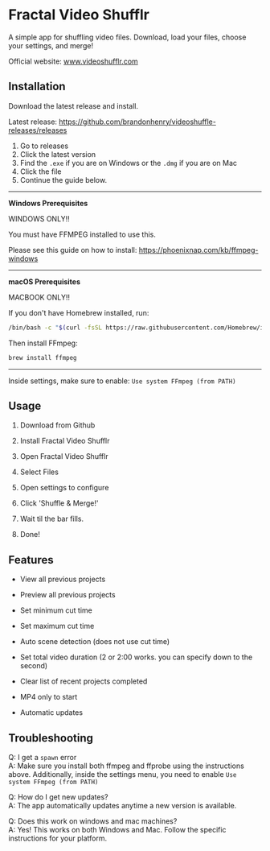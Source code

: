 # Fractal Video Shufflr

A simple app for shuffling video files. Download, load your files, choose your settings, and merge!

Official website: www.videoshufflr.com

## Installation

Download the latest release and install. 

Latest release: https://github.com/brandonhenry/videoshuffle-releases/releases

1. Go to releases
2. Click the latest version
3. Find the `.exe` if you are on Windows or the `.dmg` if you are on Mac
4. Click the file
5. Continue the guide below.
<hr>

**Windows Prerequisites**

WINDOWS ONLY!!

You must have FFMPEG installed to use this. 

Please see this guide on how to install: https://phoenixnap.com/kb/ffmpeg-windows

<hr>

**macOS Prerequisites**

MACBOOK ONLY!!

If you don't have Homebrew installed, run:

```bash
/bin/bash -c "$(curl -fsSL https://raw.githubusercontent.com/Homebrew/install/HEAD/install.sh)"
```

Then install FFmpeg:

```bash
brew install ffmpeg
```
<hr>

Inside settings, make sure to enable: `Use system FFmpeg (from PATH)`


## Usage


1. Download from Github

2. Install Fractal Video Shufflr

3. Open Fractal Video Shufflr

4. Select Files

5. Open settings to configure

6. Click 'Shuffle & Merge!'

7. Wait til the bar fills.

8. Done!

## Features

- View all previous projects

- Preview all previous projects

- Set minimum cut time 

- Set maximum cut time

- Auto scene detection (does not use cut time)

- Set total video duration (2 or 2:00 works. you can specify down to the second)

- Clear list of recent projects completed

- MP4 only to start

- Automatic updates

## Troubleshooting

Q: I get a `spawn` error
<br>
A: Make sure you install both ffmpeg and ffprobe using the instructions above. Additionally, inside the settings menu, you need to enable `Use system FFmpeg (from PATH)`

Q: How do I get new updates? 
<br>
A: The app automatically updates anytime a new version is available.

Q: Does this work on windows and mac machines? 
<br>
A: Yes! This works on both Windows and Mac. Follow the specific instructions for your platform. 
